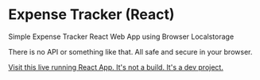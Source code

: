 # Expense Tracker (React)

Simple Expense Tracker React Web App using Browser Localstorage

There is no API or something like that.
All safe and secure in your browser.

[Visit this live running React App. It's not a build. It's a dev project.](https://expensetrackreact.herokuapp.com/)
